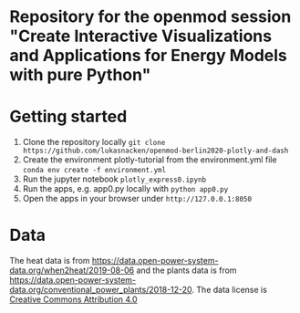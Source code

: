 # Repository for the openmod session "Create Interactive Visualizations and Applications for Energy Models with pure Python"

# Getting started

1. Clone the repository locally `git clone https://github.com/lukasnacken/openmod-berlin2020-plotly-and-dash`
2. Create the environment plotly-tutorial from the environment.yml file `conda env create -f environment.yml`
3. Run the jupyter notebook `plotly_express0.ipynb`
4. Run the apps, e.g. app0.py locally with `python app0.py`
5. Open the apps in your browser under `http://127.0.0.1:8050`

# Data

The heat data is from https://data.open-power-system-data.org/when2heat/2019-08-06  and the plants data is from https://data.open-power-system-data.org/conventional_power_plants/2018-12-20. The data license is [Creative Commons Attribution 4.0](https://creativecommons.org/licenses/by/4.0/)
